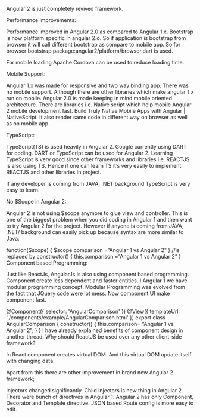 Angular 2 is just completely revived framework.

Performance improvements:

Performance improved in Angular 2.0 as compared to Angular 1.x. Bootstrap is now platform specific in angular 2.o. So if application is bootstrap from browser it will call different bootstrap as compare to mobile app. So for browser bootstrap package:angular2/platform/browser.dart is used.

For mobile loading Apache Cordova can be used to reduce loading time.

Mobile Support:

Angular 1.x was made for responsive and two way binding app. There was no mobile support. Although there are other libraries which make angular 1.x run on mobile. Angular 2.0 is made keeping in mind mobile oriented architecture. There are libraries i.e. Native script which help mobile Angular 2 mobile development fast. Build Truly Native Mobile Apps with Angular | NativeScript. It also render same code in different way on browser as well as on mobile app.


TypeScript:

TypeScript(TS) is used heavily in Angular 2. Google currently using DART for coding. DART or TypeScript can be used for Angular 2. Learning TypeScript is very good since other frameworks and libraries i.e. REACTJS is also using TS. Hence if one can learn TS it’s very easily to implement REACTJS and other libraries in project.

If any developer is coming from JAVA, .NET background TypeScript is very easy to learn.

No $Scope in Angular 2:

Angular 2 is not using $scope anymore to glue view and controller. This is one of the biggest problem when you did coding in Angular 1 and then want to try Angular 2 for the project. However if anyone is coming from JAVA, .NET/ background can easily pick up because syntax are more similar to Java.

function($scope)
{
$scope.comparison =”Angular 1 vs Angular 2”
}
//is replaced by
constructor()
{
this.comparison =”Angular 1 vs Angular 2”
}
Component based Programming:

Just like ReactJs, AngularJs is also using component based programming. Component create less dependent and faster entities. I Angular 1 we have modular programming concept. Modular Programming was evolved from the fact that JQuery code were lot mess. Now component UI make component fast.

@Component({
 	selector: 'AngularComparison'
})
@View({
 templateUrl: './components/example/AngularComparison.html'
})
export class AngularComparison {
	constructor() {
		this.comparison= “Angular 1 vs Angular 2”;
	}
}
I have already explained benefits of component design in another thread. Why should ReactJS be used over any other client-side framework?

In React component creates virtual DOM. And this virtual DOM update itself with changing data.


Apart from this there are other improvement in brand new Angular 2 framework;

Injectors changed significantly. Child injectors is new thing in Angular 2.
There were bunch of directives in Angular 1. Angular 2 has only Component, Decorator and Template directive.
JSON based Route config is more easy to edit.
